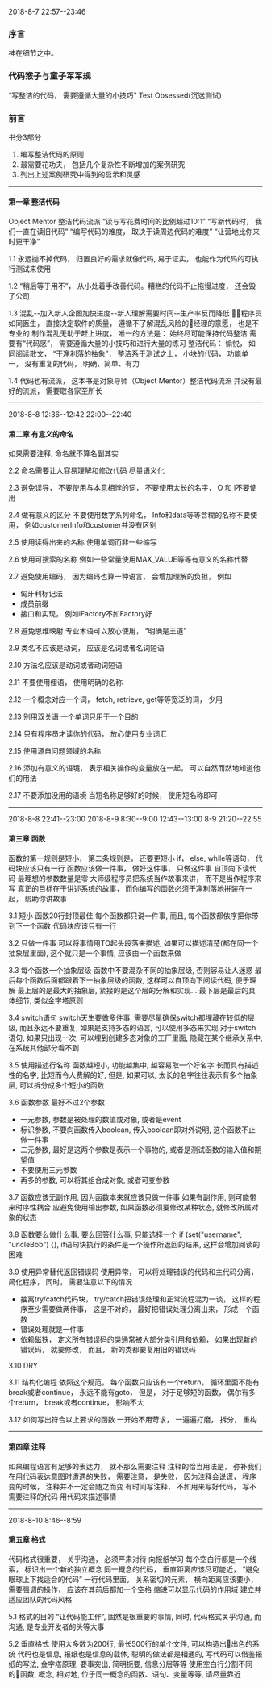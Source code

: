 2018-8-7 22:57--23:46
### 序言
神在细节之中。

### 代码猴子与童子军军规
“写整洁的代码， 需要遵循大量的小技巧”
Test Obsessed(沉迷测试)

### 前言
书分3部分
1. 编写整洁代码的原则
1. 最需要花功夫， 包括几个复杂性不断增加的案例研究
1. 列出上述案例研究中得到的启示和灵感

----------

#### 第一章 整洁代码
Object Mentor 整洁代码流派
“读与写花费时间的比例超过10:1”
“写新代码时， 我们一直在读旧代码”
“编写代码的难度， 取决于读周边代码的难度”
“让营地比你来时更干净”

1.1
永远抛不掉代码， 归置良好的需求就像代码, 易于证实， 也能作为代码的可执行测试来使用

1.2
“稍后等于用不”， 从小处着手改善代码。糟糕的代码不止拖慢进度， 还会毁了公司

1.3
混乱--加入新人企图加快进度--新人理解需要时间--生产率反而降低
程序员如同医生， 直接决定软件的质量， 遵循不了解混乱风险的经理的意愿， 也是不专业的
制作混乱无助于赶上进度， 唯一的方法是： 始终尽可能保持代码整洁
需要有“代码感”， 需要遵循大量的小技巧和进行大量的练习
整洁代码： 愉悦， 如同阅读散文， “干净利落的抽象”， 整洁系于测试之上， 小块的代码， 功能单一， 没有重复的代码， 明确、简单、有力

1.4
代码也有流派， 这本书是对象导师（Object Mentor）整洁代码流派
并没有最好的流派， 需要取各家至所长

----------


2018-8-8 12:36--12:42 22:00--22:40
#### 第二章 有意义的命名
如果需要注释, 命名就不算名副其实

2.2
命名需要让人容易理解和修改代码
尽量语义化

2.3
避免误导， 不要使用与本意相悖的词， 不要使用太长的名字， O 和 l不要使用

2.4
做有意义的区分
不要使用数字系列命名， Info和data等等含糊的名称不要使用， 例如customerInfo和customer并没有区别

2.5
使用读得出来的名称
使用单词而非一些缩写

2.6
使用可搜索的名称
例如一些常量使用MAX_VALUE等等有意义的名称代替

2.7
避免使用编码， 因为编码也算一种语言， 会增加理解的负担， 例如
- 匈牙利标记法
- 成员前缀
- 接口和实现， 例如iFactory不如Factory好

2.8
避免思维映射
专业术语可以放心使用， “明确是王道”

2.9
类名不应该是动词， 应该是名词或者名词短语

2.10
方法名应该是动词或者动词短语

2.11
不要使用俚语， 使用明确的名称

2.12
一个概念对应一个词， fetch, retrieve, get等等宽泛的词， 少用

2.13
别用双关语
一个单词只用于一个目的

2.14
只有程序员才读你的代码， 放心使用专业词汇

2.15
使用源自问题领域的名称

2.16
添加有意义的语境， 表示相关操作的变量放在一起， 可以自然而然地知道他们的用法

2.17
不要添加没用的语境
当短名称足够好的时候， 使用短名称即可

----------

2018-8-8 22:41--23:00 2018-8-9 8:30--9:00  12:43--13:00  8-9 21:20--22:55
#### 第三章 函数
函数的第一规则是短小， 第二条规则是， 还要更短小
if， else, while等语句， 代码块应该只有一行
函数应该做一件事， 做好这件事， 只做这件事
自顶向下读代码
最理想的参数数量是零
大师级程序员把系统当作故事来讲， 而不是当作程序来写
真正的目标在于讲述系统的故事， 而你编写的函数必须干净利落地拼装在一起， 帮助你讲故事

3.1
短小
函数20行封顶最佳
每个函数都只说一件事, 而且, 每个函数都依序把你带到下一个函数
代码块应该只有一行

3.2
只做一件事
可以将事情用TO起头段落来描述, 如果可以描述清楚(都在同一个抽象层里面), 这个就只是一个事情, 应该由一个函数来做

3.3
每个函数一个抽象层级
函数中不要混杂不同的抽象层级, 否则容易让人迷惑
最后每个函数后面都跟着下一抽象层级的函数, 这样可以自顶向下阅读代码, 便于理解
最上层的是最大的抽象层, 紧接的是这个层的分解和实现....最下层是最后的具体细节, 类似金字塔原则

3.4
switch语句
switch天生要做多件事, 需要尽量确保switch都埋藏在较低的层级, 而且永远不要重复, 如果是支持多态的语言, 可以使用多态来实现
对于switch语句, 如果只出现一次, 可以埋到创建多态对象的工厂里面, 隐藏在某个继承关系中, 在系统其他部分看不到

3.5
使用描述行名称
函数越短小, 功能越集中, 越容易取一个好名字
长而具有描述性的名字, 比短而令人费解的好, 但是, 如果可以, 太长的名字往往表示有多个抽象层, 可以拆分成多个短小的函数

3.6
函数参数
最好不过2个参数
- 一元参数, 参数是被处理的数值或对象, 或者是event
- 标识参数, 不要向函数传入boolean, 传入boolean即对外说明, 这个函数不止做一件事
- 二元参数, 最好是这两个参数是表示一个事物的, 或者是测试函数的输入值和期望值
- 不要使用三元参数
- 再多的参数, 可以将其组合成对象, 或者可变参数

3.7
函数应该无副作用, 因为函数本来就应该只做一件事
如果有副作用, 则可能带来时序性耦合
应避免使用输出参数, 如果函数必须要修改某种状态, 就修改所属对象的状态

3.8
函数要么做什么事, 要么回答什么事, 只能选择一个
if (set("username", "uncleBob") {}, if语句块执行的条件是一个操作所返回的结果, 这样会增加阅读的困难

3.9
使用异常替代返回错误码
使用异常， 可以将处理错误的代码和主代码分离， 简化程序，  同时， 需要注意以下的情况
- 抽离try/catch代码块， try/catch把错误处理和正常流程混为一谈， 这样的程序至少需要做两件事， 这是不对的， 最好把错误处理分离出来， 形成一个函数
- 错误处理就是一件事
- 依赖磁铁， 定义所有错误码的类通常被大部分类引用和依赖， 如果出现新的错误码， 就要修改， 而且， 新的类都要复用旧的错误码

3.10
DRY

3.11
结构化编程
依照这个规范， 每个函数只应该有一个return， 循环里面不能有break或者continue， 永远不能有goto， 但是， 对于足够短的函数， 偶尔有多个return， break或者continue， 影响不大

3.12
如何写出符合以上要求的函数
一开始不用苛求， 一遍遍打磨， 拆分， 重构

----------

#### 第四章 注释
如果编程语言有足够的表达力， 就不那么需要注释
注释的恰当用法是， 弥补我们在用代码表达意图时遭遇的失败， 需要注意， 是失败， 因为注释会说谎， 程序变的时候， 注释并不一定会随之而变
有时间写注释， 不如用来写好代码， 写不需要注释的代码
用代码来描述事情


----------

2018-8-10 8:46--8:59
#### 第五章 格式
代码格式很重要， 关乎沟通， 必须严肃对待
向报纸学习
每个空白行都是一个线索， 标识出一个新的独立概念
同一概念的代码， 垂直距离应该尽可能近， “避免眼球上下找适合的代码”
一行代码里面， 关系密切的元素， 横向距离应该要小， 需要强调的操作， 应该在其前后都加一个空格
缩进可以显示代码的作用域
建立并适应团队的代码风格

5.1
格式的目的
“让代码能工作”, 固然是很重要的事情, 同时, 代码格式关乎沟通, 而沟通, 是专业开发者的头等大事

5.2
垂直格式
使用大多数为200行, 最长500行的单个文件, 可以构造出出色的系统
代码也是信息, 报纸也是信息的载体, 聪明的做法都是相通的, 写代码可以借鉴报纸的写法, 金字塔原理, 要事突出, 简明扼要, 信息分层等等
使用空白行分割不同的函数, 概念, 相对地, 位于同一概念的函数、语句、变量等等, 请尽量靠近